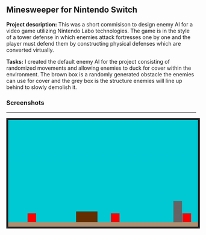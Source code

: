 ## Minesweeper for Nintendo Switch

**Project description:** This was a short commisison to design enemy AI for a video game utilizing Nintendo Labo technologies. The game is in the style of a tower defense in which enemies attack fortresses one by one and the player must defend them by constructing physical defenses which are converted virtually.

**Tasks:** I created the default enemy AI for the project consisting of randomized movements and allowing enemies to duck for cover within the environment. The brown box is a randomly generated obstacle the enemies can use for cover and the grey box is the structure enemies will line up behind to slowly demolish it.
### Screenshots
---

<img src="images/NintendoLabo/LaboGif.gif" border="5"/>

